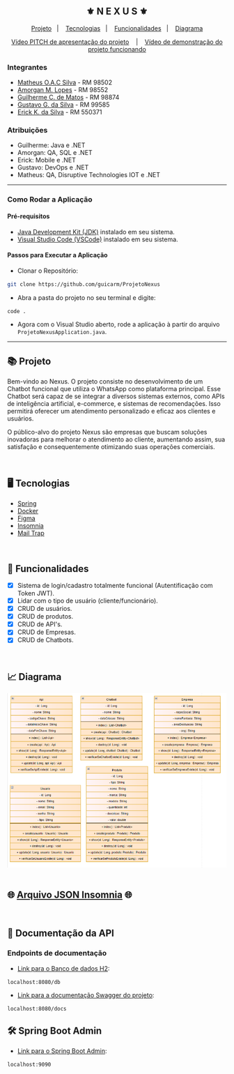 <div align="center">
    <h2>⚜️ N E X U S ⚜️</h2>
</div>

<p align="center">
    <a href="#-projeto">Projeto</a>&nbsp;&nbsp;&nbsp;|&nbsp;&nbsp;&nbsp;
    <a href="#-tecnologias">Tecnologias</a>&nbsp;&nbsp;&nbsp;|&nbsp;&nbsp;&nbsp;
    <a href="#-funcionalidades">Funcionalidades</a>&nbsp;&nbsp;&nbsp;|&nbsp;&nbsp;&nbsp;
    <a href="#-diagrama">Diagrama</a>
</p>

<p align="center"> 
    <a href="https://youtu.be/e6-Bkei8G5M?si=_ofCC3A79gf6vVgP">Vídeo PITCH de apresentação do projeto</a> &nbsp;&nbsp;&nbsp;|&nbsp;&nbsp;&nbsp;
    <a href="https://youtu.be/Yy-ZdJacnWA">Vídeo de demonstração do projeto funcionando</a>
</p>

<h3>Integrantes</h3>

- [Matheus O.A.C Silva](https://github.com/mathabes) - RM 98502
- [Amorgan M. Lopes](https://github.com/GanLopes) - RM 98552
- [Guilherme C. de Matos](https://github.com/guicarm) - RM 98874
- [Gustavo G. da Silva](https://github.com/GuGodoi7) - RM 99585
- [Erick K. da Silva](https://github.com/ErickKS) - RM 550371

### Atribuições
- Guilherme: Java e .NET
- Amorgan: QA, SQL e .NET
- Erick: Mobile e .NET
- Gustavo: DevOps e .NET
- Matheus: QA, Disruptive Technologies IOT e .NET

--------------------------------------------------
<h3>Como Rodar a Aplicação </h3>

<h4>Pré-requisitos</h4> 

- [Java Development Kit (JDK)](https://www.oracle.com/java/technologies/downloads/#java11) instalado em seu sistema.
- [Visual Studio Code (VSCode)](https://code.visualstudio.com) instalado em seu sistema.

<h4>Passos para Executar a Aplicação</h4> 

- Clonar o Repositório:
```bash
git clone https://github.com/guicarm/ProjetoNexus
```

- Abra a pasta do projeto no seu terminal e digite:
```bash
code .
```

- Agora com o Visual Studio aberto, rode a aplicação à partir do arquivo ```ProjetoNexusApplication.java```.
--------------------------------------------------

## 📚 Projeto 

<p>Bem-vindo ao Nexus. O projeto consiste no desenvolvimento de um Chatbot funcional que utiliza o WhatsApp como plataforma principal. Esse Chatbot será capaz de se integrar a diversos sistemas externos, como APIs de inteligência artificial, e-commerce, e sistemas de recomendações. Isso permitirá oferecer um atendimento personalizado e eficaz aos clientes e usuários.</p>
<p>O público-alvo do projeto Nexus são empresas que buscam soluções inovadoras para melhorar o atendimento ao cliente, aumentando assim, sua satisfação e consequentemente otimizando suas operações comerciais.</p>

<br/>

## 🖥 Tecnologias

- [Spring](https://spring.io)
- [Docker](https://www.docker.com/)
- [Figma](https://www.figma.com/file/d5rDjubNjdvIn1madq8DZd/Challenge?type=design&node-id=0%3A1&mode=design&t=9i6UZdLvgFCGnHWx-1)
- [Insomnia](https://insomnia.rest/download)
- [Mail Trap](https://mailtrap.io/pt/)

<br/>

## 🧾 Funcionalidades

- [x] Sistema de login/cadastro totalmente funcional (Autentificação com Token JWT).
- [x] Lidar com o tipo de usuário (cliente/funcionário).
- [x] CRUD de usuários.
- [x] CRUD de produtos.
- [x] CRUD de API's.
- [x] CRUD de Empresas.
- [x] CRUD de Chatbots.
      
<br/>

## 📈 Diagrama

<div>
    <img src="./documents/Diagrama de Classes.png" alt="Diagrama de classes" height="400px"/>
</div>

<br/>

## 🌐 [Arquivo JSON Insomnia](./documents/Insomnia_2024-09-15.json) 🌐

<br/>

## 📃 Documentação da API

<h3> Endpoints de documentação </h3>

- [Link para o Banco de dados H2](localhost:8080/db):
```
localhost:8080/db
```

- [Link para a documentação Swagger do projeto](localhost:8080/docs):
```
localhost:8080/docs
```

## 🛠️ Spring Boot Admin

- [Link para o Spring Boot Admin](localhost:9090):
```
localhost:9090
```

